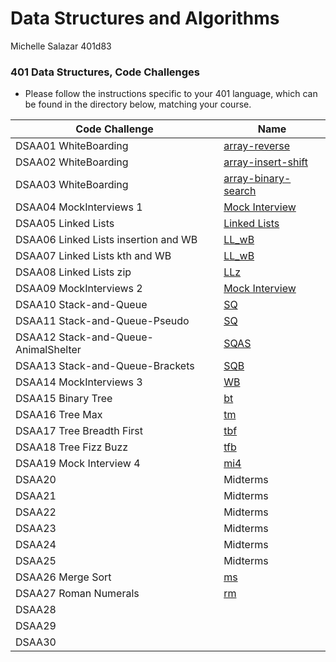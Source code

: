 # Data Structures and Algorithms
Michelle Salazar
401d83

### 401 Data Structures, Code Challenges

- Please follow the instructions specific to your 401 language, which can be found in the directory below, matching your course.

|Code Challenge|Name|
--|--
|DSAA01 WhiteBoarding|[array-reverse](https://github.com/MISalz/data-structures-and-algorithms-401/tree/main/python/docs/array-reverse)
|DSAA02 WhiteBoarding|[array-insert-shift](https://github.com/MISalz/data-structures-and-algorithms-401/tree/main/python/docs/array-insert-shift)
|DSAA03 WhiteBoarding|[array-binary-search](https://github.com/MISalz/data-structures-and-algorithms-401/tree/main/python/docs/array-binary-search)
|DSAA04 MockInterviews 1 |[Mock Interview](https://github.com/MISalz/data-structures-and-algorithms-401/tree/main/python/docs/mock_interview_WB_01)
|DSAA05 Linked Lists|[Linked Lists](https://github.com/MISalz/data-structures-and-algorithms-401/blob/main/python/data_structures/linked_list.py)
|DSAA06 Linked Lists insertion and WB|[LL_wB](https://github.com/MISalz/data-structures-and-algorithms-401/blob/main/python/docs/linked_list_insertions/README.md)
|DSAA07 Linked Lists kth and WB|[LL_wB](https://github.com/MISalz/data-structures-and-algorithms-401/tree/main/python/docs/linked_list_kth)
|DSAA08 Linked Lists zip|[LLz](https://github.com/MISalz/data-structures-and-algorithms-401/tree/main/python/docs/linked_list_zip)
|DSAA09 MockInterviews 2 |[Mock Interview](https://github.com/MISalz/data-structures-and-algorithms-401/tree/main/python/docs/mock_interview_WB_02)
|DSAA10 Stack-and-Queue|[SQ](https://github.com/MISalz/data-structures-and-algorithms-401/tree/main/python/docs/stack_and_queue)
|DSAA11 Stack-and-Queue-Pseudo|[SQ](https://github.com/MISalz/data-structures-and-algorithms-401/tree/main/python/docs/stack_queue_pseudo)
|DSAA12 Stack-and-Queue-AnimalShelter|[SQAS](https://github.com/MISalz/data-structures-and-algorithms-401/tree/main/python/docs/stack_queue_animal_shelter)
|DSAA13 Stack-and-Queue-Brackets|[SQB](https://github.com/MISalz/data-structures-and-algorithms-401/tree/main/python/docs/stack_queue_brackets)
|DSAA14 MockInterviews 3|[WB](https://github.com/MISalz/data-structures-and-algorithms-401/blob/main/python/docs/mock_interview_WB_03/README.md)|
|DSAA15 Binary Tree|[bt](https://github.com/MISalz/data-structures-and-algorithms-401/blob/main/python/data_structures/binary_tree.py)|
|DSAA16 Tree Max|[tm](https://github.com/MISalz/data-structures-and-algorithms-401/blob/main/python/code_challenges/tree_intersection.py)|
|DSAA17 Tree Breadth First|[tbf](https://github.com/MISalz/data-structures-and-algorithms-401/blob/main/python/code_challenges/tree_breadth_first.py)|
|DSAA18 Tree Fizz Buzz|[tfb](https://github.com/MISalz/data-structures-and-algorithms-401/blob/main/python/code_challenges/tree_fizz_buzz.py)|
|DSAA19 Mock Interview 4|[mi4](https://github.com/MISalz/data-structures-and-algorithms-401/blob/main/python/docs/mock_interview_wb_04/README.md)|
|DSAA20|Midterms|
|DSAA21|Midterms|
|DSAA22|Midterms|
|DSAA23|Midterms|
|DSAA24|Midterms|
|DSAA25|Midterms|
|DSAA26 Merge Sort|[ms](https://github.com/MISalz/data-structures-and-algorithms-401/blob/main/sorting/insertion/README.md)|
|DSAA27 Roman Numerals|[rm](https://github.com/MISalz/data-structures-and-algorithms-401/blob/main/python/code_challenges/roman_numerals.py)|
|DSAA28||
|DSAA29||
|DSAA30||
